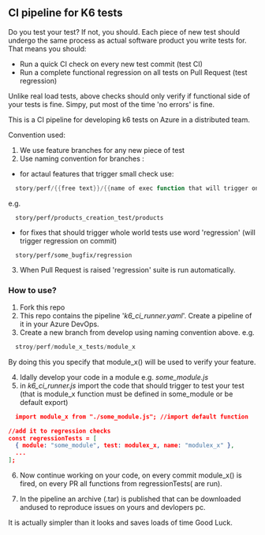 
## CI pipeline for K6 tests

Do you test your test? If not, you should. Each piece of new test should undergo the same process as actual software product you write tests for. That means you should:

* Run a quick CI check on every new test commit (test CI)
* Run a complete functional regression on all tests on Pull Request (test regression)

Unlike real load tests, above checks should only verify if functional side of your tests is fine. Simpy, put most of the time 'no errors' is fine.

This is a CI pipeline for developing k6 tests on Azure in a distributed team.

Convention used:

1) We use feature branches for any new piece of test
2) Use naming convention for branches :
  * for actaul features that trigger small check use:

```powershell
  story/perf/{{free text}}/{{name of exec function that will trigger on commit}}
```

e.g.

```
  story/perf/products_creation_test/products
```
* for fixes that should trigger whole world tests use word 'regression' (will trigger regression on commit)

```
  story/perf/some_bugfix/regression
```

3) When Pull Request is raised 'regression' suite is run automatically.

### How to use?
1. Fork this repo
2. This repo contains the pipeline '_k6_ci_runner.yaml_'. Create a pipeline of it in your Azure DevOps.
3. Create a new branch from develop using naming convention above. e.g.

```powershell
  stroy/perf/module_x_tests/module_x
```
By doing this you specify that module_x() will be used to verify your feature.

4. Idally develop your code in a module e.g. _some_module.js_
5. in _k6_ci_runner.js_ import the code that should trigger to test your test (that is module_x function must be defined in some_module or be default export)

```json
  import module_x from "./some_module.js"; //import default function

//add it to regression checks
const regressionTests = [
  { module: "some_module", test: modulex_x, name: "modulex_x" },
  ...
];
```

6. Now continue working on your code, on every commit module_x() is fired, on every PR all functions from regressionTests( are run).

7. In the pipeline an archive (.tar) is published that can be downloaded andused to reproduce issues on yours and devlopers pc.

It is actually simpler than it looks and saves loads of time Good Luck.
